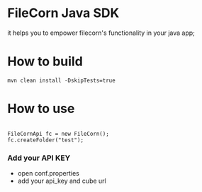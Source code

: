 # FileCorn Java SDK

it helps you to empower filecorn's functionality in your java app;

# How to build

```
mvn clean install -DskipTests=true
```

# How to use

```

FileCornApi fc = new FileCorn();
fc.createFolder("test");

```


### Add your API KEY 

* open conf.properties
* add your api_key and cube url



